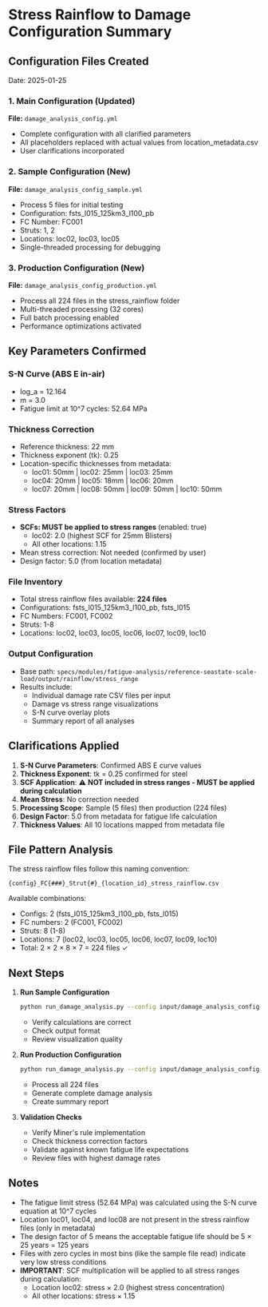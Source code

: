 # Stress Rainflow to Damage Configuration Summary

## Configuration Files Created
Date: 2025-01-25

### 1. Main Configuration (Updated)
**File:** `damage_analysis_config.yml`
- Complete configuration with all clarified parameters
- All placeholders replaced with actual values from location_metadata.csv
- User clarifications incorporated

### 2. Sample Configuration (New)
**File:** `damage_analysis_config_sample.yml`
- Process 5 files for initial testing
- Configuration: fsts_l015_125km3_l100_pb
- FC Number: FC001
- Struts: 1, 2
- Locations: loc02, loc03, loc05
- Single-threaded processing for debugging

### 3. Production Configuration (New)
**File:** `damage_analysis_config_production.yml`
- Process all 224 files in the stress_rainflow folder
- Multi-threaded processing (32 cores)
- Full batch processing enabled
- Performance optimizations activated

## Key Parameters Confirmed

### S-N Curve (ABS E in-air)
- log_a = 12.164
- m = 3.0
- Fatigue limit at 10^7 cycles: 52.64 MPa

### Thickness Correction
- Reference thickness: 22 mm
- Thickness exponent (tk): 0.25
- Location-specific thicknesses from metadata:
  - loc01: 50mm | loc02: 25mm | loc03: 25mm
  - loc04: 20mm | loc05: 18mm | loc06: 20mm
  - loc07: 20mm | loc08: 50mm | loc09: 50mm | loc10: 50mm

### Stress Factors
- **SCFs: MUST be applied to stress ranges** (enabled: true)
  - loc02: 2.0 (highest SCF for 25mm Blisters)
  - All other locations: 1.15
- Mean stress correction: Not needed (confirmed by user)
- Design factor: 5.0 (from location metadata)

### File Inventory
- Total stress rainflow files available: **224 files**
- Configurations: fsts_l015_125km3_l100_pb, fsts_l015
- FC Numbers: FC001, FC002
- Struts: 1-8
- Locations: loc02, loc03, loc05, loc06, loc07, loc09, loc10

### Output Configuration
- Base path: `specs/modules/fatigue-analysis/reference-seastate-scale-load/output/rainflow/stress_range`
- Results include:
  - Individual damage rate CSV files per input
  - Damage vs stress range visualizations
  - S-N curve overlay plots
  - Summary report of all analyses

## Clarifications Applied

1. **S-N Curve Parameters**: Confirmed ABS E curve values
2. **Thickness Exponent**: tk = 0.25 confirmed for steel
3. **SCF Application**: ⚠️ **NOT included in stress ranges - MUST be applied during calculation**
4. **Mean Stress**: No correction needed
5. **Processing Scope**: Sample (5 files) then production (224 files)
6. **Design Factor**: 5.0 from metadata for fatigue life calculation
7. **Thickness Values**: All 10 locations mapped from metadata file

## File Pattern Analysis

The stress rainflow files follow this naming convention:
```
{config}_FC{###}_Strut{#}_{location_id}_stress_rainflow.csv
```

Available combinations:
- Configs: 2 (fsts_l015_125km3_l100_pb, fsts_l015)
- FC numbers: 2 (FC001, FC002)
- Struts: 8 (1-8)
- Locations: 7 (loc02, loc03, loc05, loc06, loc07, loc09, loc10)
- Total: 2 × 2 × 8 × 7 = 224 files ✓

## Next Steps

1. **Run Sample Configuration**
   ```bash
   python run_damage_analysis.py --config input/damage_analysis_config_sample.yml
   ```
   - Verify calculations are correct
   - Check output format
   - Review visualization quality

2. **Run Production Configuration**
   ```bash
   python run_damage_analysis.py --config input/damage_analysis_config_production.yml
   ```
   - Process all 224 files
   - Generate complete damage analysis
   - Create summary report

3. **Validation Checks**
   - Verify Miner's rule implementation
   - Check thickness correction factors
   - Validate against known fatigue life expectations
   - Review files with highest damage rates

## Notes

- The fatigue limit stress (52.64 MPa) was calculated using the S-N curve equation at 10^7 cycles
- Location loc01, loc04, and loc08 are not present in the stress rainflow files (only in metadata)
- The design factor of 5 means the acceptable fatigue life should be 5 × 25 years = 125 years
- Files with zero cycles in most bins (like the sample file read) indicate very low stress conditions
- **IMPORTANT**: SCF multiplication will be applied to all stress ranges during calculation:
  - Location loc02: stress × 2.0 (highest stress concentration)
  - All other locations: stress × 1.15